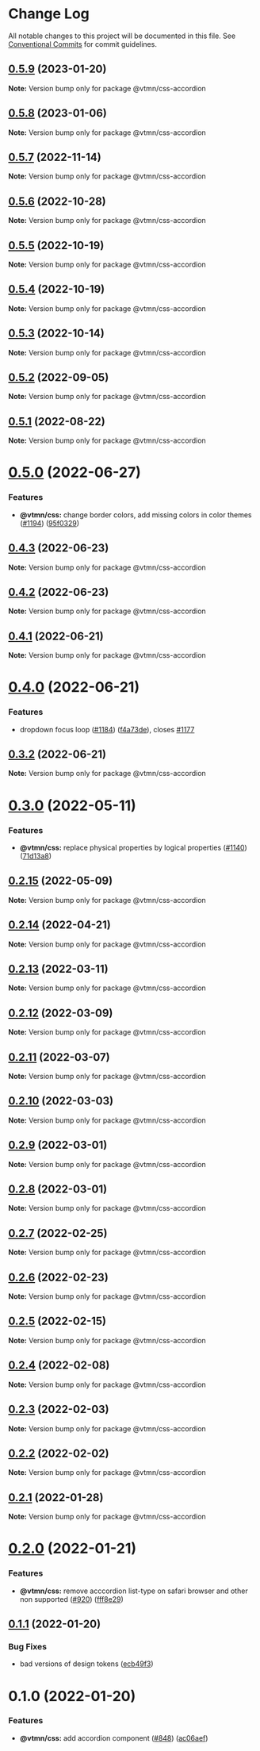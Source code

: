 # Change Log

All notable changes to this project will be documented in this file.
See [Conventional Commits](https://conventionalcommits.org) for commit guidelines.

## [0.5.9](https://github.com/Decathlon/vitamin-web/compare/@vtmn/css-accordion@0.5.8...@vtmn/css-accordion@0.5.9) (2023-01-20)

**Note:** Version bump only for package @vtmn/css-accordion

## [0.5.8](https://github.com/Decathlon/vitamin-web/compare/@vtmn/css-accordion@0.5.7...@vtmn/css-accordion@0.5.8) (2023-01-06)

**Note:** Version bump only for package @vtmn/css-accordion

## [0.5.7](https://github.com/Decathlon/vitamin-web/compare/@vtmn/css-accordion@0.5.6...@vtmn/css-accordion@0.5.7) (2022-11-14)

**Note:** Version bump only for package @vtmn/css-accordion

## [0.5.6](https://github.com/Decathlon/vitamin-web/compare/@vtmn/css-accordion@0.5.5...@vtmn/css-accordion@0.5.6) (2022-10-28)

**Note:** Version bump only for package @vtmn/css-accordion

## [0.5.5](https://github.com/Decathlon/vitamin-web/compare/@vtmn/css-accordion@0.5.4...@vtmn/css-accordion@0.5.5) (2022-10-19)

**Note:** Version bump only for package @vtmn/css-accordion

## [0.5.4](https://github.com/Decathlon/vitamin-web/compare/@vtmn/css-accordion@0.5.3...@vtmn/css-accordion@0.5.4) (2022-10-19)

**Note:** Version bump only for package @vtmn/css-accordion

## [0.5.3](https://github.com/Decathlon/vitamin-web/compare/@vtmn/css-accordion@0.5.2...@vtmn/css-accordion@0.5.3) (2022-10-14)

**Note:** Version bump only for package @vtmn/css-accordion

## [0.5.2](https://github.com/Decathlon/vitamin-web/compare/@vtmn/css-accordion@0.5.1...@vtmn/css-accordion@0.5.2) (2022-09-05)

**Note:** Version bump only for package @vtmn/css-accordion

## [0.5.1](https://github.com/Decathlon/vitamin-web/compare/@vtmn/css-accordion@0.5.0...@vtmn/css-accordion@0.5.1) (2022-08-22)

**Note:** Version bump only for package @vtmn/css-accordion

# [0.5.0](https://github.com/Decathlon/vitamin-web/compare/@vtmn/css-accordion@0.4.3...@vtmn/css-accordion@0.5.0) (2022-06-27)

### Features

- **@vtmn/css:** change border colors, add missing colors in color themes ([#1194](https://github.com/Decathlon/vitamin-web/issues/1194)) ([95f0329](https://github.com/Decathlon/vitamin-web/commit/95f032995684e909ad7aa868ea86717bbfc2786d))

## [0.4.3](https://github.com/Decathlon/vitamin-web/compare/@vtmn/css-accordion@0.4.2...@vtmn/css-accordion@0.4.3) (2022-06-23)

**Note:** Version bump only for package @vtmn/css-accordion

## [0.4.2](https://github.com/Decathlon/vitamin-web/compare/@vtmn/css-accordion@0.4.1...@vtmn/css-accordion@0.4.2) (2022-06-23)

**Note:** Version bump only for package @vtmn/css-accordion

## [0.4.1](https://github.com/Decathlon/vitamin-web/compare/@vtmn/css-accordion@0.4.0...@vtmn/css-accordion@0.4.1) (2022-06-21)

**Note:** Version bump only for package @vtmn/css-accordion

# [0.4.0](https://github.com/Decathlon/vitamin-web/compare/@vtmn/css-accordion@0.3.0...@vtmn/css-accordion@0.4.0) (2022-06-21)

### Features

- dropdown focus loop ([#1184](https://github.com/Decathlon/vitamin-web/issues/1184)) ([f4a73de](https://github.com/Decathlon/vitamin-web/commit/f4a73de326af16a3e0265db87a21237ad7817b0d)), closes [#1177](https://github.com/Decathlon/vitamin-web/issues/1177)

## [0.3.2](https://github.com/Decathlon/vitamin-web/compare/@vtmn/css-accordion@0.3.0...@vtmn/css-accordion@0.3.2) (2022-06-21)

**Note:** Version bump only for package @vtmn/css-accordion

# [0.3.0](https://github.com/Decathlon/vitamin-web/compare/@vtmn/css-accordion@0.2.15...@vtmn/css-accordion@0.3.0) (2022-05-11)

### Features

- **@vtmn/css:** replace physical properties by logical properties ([#1140](https://github.com/Decathlon/vitamin-web/issues/1140)) ([71d13a8](https://github.com/Decathlon/vitamin-web/commit/71d13a8163fec6e3fc3c29647fbeadf46071b6ee))

## [0.2.15](https://github.com/Decathlon/vitamin-web/compare/@vtmn/css-accordion@0.2.14...@vtmn/css-accordion@0.2.15) (2022-05-09)

**Note:** Version bump only for package @vtmn/css-accordion

## [0.2.14](https://github.com/Decathlon/vitamin-web/compare/@vtmn/css-accordion@0.2.13...@vtmn/css-accordion@0.2.14) (2022-04-21)

**Note:** Version bump only for package @vtmn/css-accordion

## [0.2.13](https://github.com/Decathlon/vitamin-web/compare/@vtmn/css-accordion@0.2.12...@vtmn/css-accordion@0.2.13) (2022-03-11)

**Note:** Version bump only for package @vtmn/css-accordion

## [0.2.12](https://github.com/Decathlon/vitamin-web/compare/@vtmn/css-accordion@0.2.11...@vtmn/css-accordion@0.2.12) (2022-03-09)

**Note:** Version bump only for package @vtmn/css-accordion

## [0.2.11](https://github.com/Decathlon/vitamin-web/compare/@vtmn/css-accordion@0.2.10...@vtmn/css-accordion@0.2.11) (2022-03-07)

**Note:** Version bump only for package @vtmn/css-accordion

## [0.2.10](https://github.com/Decathlon/vitamin-web/compare/@vtmn/css-accordion@0.2.9...@vtmn/css-accordion@0.2.10) (2022-03-03)

**Note:** Version bump only for package @vtmn/css-accordion

## [0.2.9](https://github.com/Decathlon/vitamin-web/compare/@vtmn/css-accordion@0.2.8...@vtmn/css-accordion@0.2.9) (2022-03-01)

**Note:** Version bump only for package @vtmn/css-accordion

## [0.2.8](https://github.com/Decathlon/vitamin-web/compare/@vtmn/css-accordion@0.2.7...@vtmn/css-accordion@0.2.8) (2022-03-01)

**Note:** Version bump only for package @vtmn/css-accordion

## [0.2.7](https://github.com/Decathlon/vitamin-web/compare/@vtmn/css-accordion@0.2.6...@vtmn/css-accordion@0.2.7) (2022-02-25)

**Note:** Version bump only for package @vtmn/css-accordion

## [0.2.6](https://github.com/Decathlon/vitamin-web/compare/@vtmn/css-accordion@0.2.5...@vtmn/css-accordion@0.2.6) (2022-02-23)

**Note:** Version bump only for package @vtmn/css-accordion

## [0.2.5](https://github.com/Decathlon/vitamin-web/compare/@vtmn/css-accordion@0.2.4...@vtmn/css-accordion@0.2.5) (2022-02-15)

**Note:** Version bump only for package @vtmn/css-accordion

## [0.2.4](https://github.com/Decathlon/vitamin-web/compare/@vtmn/css-accordion@0.2.3...@vtmn/css-accordion@0.2.4) (2022-02-08)

**Note:** Version bump only for package @vtmn/css-accordion

## [0.2.3](https://github.com/Decathlon/vitamin-web/compare/@vtmn/css-accordion@0.2.2...@vtmn/css-accordion@0.2.3) (2022-02-03)

**Note:** Version bump only for package @vtmn/css-accordion

## [0.2.2](https://github.com/Decathlon/vitamin-web/compare/@vtmn/css-accordion@0.2.1...@vtmn/css-accordion@0.2.2) (2022-02-02)

**Note:** Version bump only for package @vtmn/css-accordion

## [0.2.1](https://github.com/Decathlon/vitamin-web/compare/@vtmn/css-accordion@0.2.0...@vtmn/css-accordion@0.2.1) (2022-01-28)

**Note:** Version bump only for package @vtmn/css-accordion

# [0.2.0](https://github.com/Decathlon/vitamin-web/compare/@vtmn/css-accordion@0.1.1...@vtmn/css-accordion@0.2.0) (2022-01-21)

### Features

- **@vtmn/css:** remove acccordion list-type on safari browser and other non supported ([#920](https://github.com/Decathlon/vitamin-web/issues/920)) ([fff8e29](https://github.com/Decathlon/vitamin-web/commit/fff8e2913766fbd8eb82d8ad1d4b33455195119c))

## [0.1.1](https://github.com/Decathlon/vitamin-web/compare/@vtmn/css-accordion@0.1.0...@vtmn/css-accordion@0.1.1) (2022-01-20)

### Bug Fixes

- bad versions of design tokens ([ecb49f3](https://github.com/Decathlon/vitamin-web/commit/ecb49f3d1e672cb3ba78c23dc64fd899ea4a08c1))

# 0.1.0 (2022-01-20)

### Features

- **@vtmn/css:** add accordion component ([#848](https://github.com/Decathlon/vitamin-web/issues/848)) ([ac06aef](https://github.com/Decathlon/vitamin-web/commit/ac06aefac5a4d33e76049303a78fcfb5014c3bcf))
